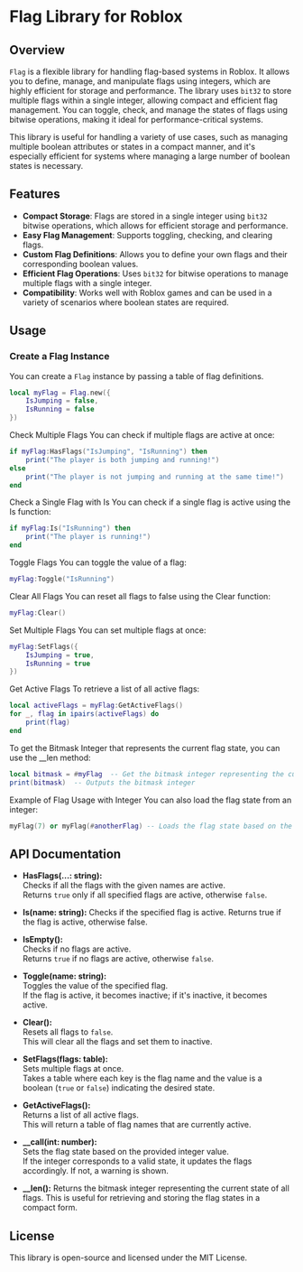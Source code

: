 # Flag Library for Roblox

## Overview

`Flag` is a flexible library for handling flag-based systems in Roblox. It allows you to define, manage, and manipulate flags using integers, which are highly efficient for storage and performance. The library uses `bit32` to store multiple flags within a single integer, allowing compact and efficient flag management. You can toggle, check, and manage the states of flags using bitwise operations, making it ideal for performance-critical systems.

This library is useful for handling a variety of use cases, such as managing multiple boolean attributes or states in a compact manner, and it's especially efficient for systems where managing a large number of boolean states is necessary.

## Features

- **Compact Storage**: Flags are stored in a single integer using `bit32` bitwise operations, which allows for efficient storage and performance.
- **Easy Flag Management**: Supports toggling, checking, and clearing flags.
- **Custom Flag Definitions**: Allows you to define your own flags and their corresponding boolean values.
- **Efficient Flag Operations**: Uses `bit32` for bitwise operations to manage multiple flags with a single integer.
- **Compatibility**: Works well with Roblox games and can be used in a variety of scenarios where boolean states are required.

## Usage

### Create a Flag Instance

You can create a `Flag` instance by passing a table of flag definitions.

```lua
local myFlag = Flag.new({
    IsJumping = false,
    IsRunning = false
})
```
Check Multiple Flags
You can check if multiple flags are active at once:

```lua
if myFlag:HasFlags("IsJumping", "IsRunning") then
    print("The player is both jumping and running!")
else
    print("The player is not jumping and running at the same time!")
end
```

Check a Single Flag with Is
You can check if a single flag is active using the Is function:
```lua
if myFlag:Is("IsRunning") then
    print("The player is running!")
end
```
Toggle Flags
You can toggle the value of a flag:

```lua
myFlag:Toggle("IsRunning")
```
Clear All Flags
You can reset all flags to false using the Clear function:

```lua
myFlag:Clear()
```
Set Multiple Flags
You can set multiple flags at once:

```lua
myFlag:SetFlags({
    IsJumping = true,
    IsRunning = true
})
```
Get Active Flags
To retrieve a list of all active flags:

```lua
local activeFlags = myFlag:GetActiveFlags()
for _, flag in ipairs(activeFlags) do
    print(flag)
end
```
To get the Bitmask Integer that represents the current flag state, you can use the __len method:
```lua
local bitmask = #myFlag  -- Get the bitmask integer representing the current state of flags
print(bitmask)  -- Outputs the bitmask integer
```
Example of Flag Usage with Integer
You can also load the flag state from an integer:
```lua
myFlag(7) or myFlag(#anotherFlag) -- Loads the flag state based on the integer value.

```
## API Documentation

- **HasFlags(...: string):**  
  Checks if all the flags with the given names are active.  
  Returns `true` only if all specified flags are active, otherwise `false`.

- **Is(name: string):**
  Checks if the specified flag is active.
  Returns true if the flag is active, otherwise false.

- **IsEmpty():**  
  Checks if no flags are active.  
  Returns `true` if no flags are active, otherwise `false`.

- **Toggle(name: string):**  
  Toggles the value of the specified flag.  
  If the flag is active, it becomes inactive; if it's inactive, it becomes active.

- **Clear():**  
  Resets all flags to `false`.  
  This will clear all the flags and set them to inactive.

- **SetFlags(flags: table):**  
  Sets multiple flags at once.  
  Takes a table where each key is the flag name and the value is a boolean (`true` or `false`) indicating the desired state.

- **GetActiveFlags():**  
  Returns a list of all active flags.  
  This will return a table of flag names that are currently active.

- **__call(int: number):**  
  Sets the flag state based on the provided integer value.  
  If the integer corresponds to a valid state, it updates the flags accordingly. If not, a warning is shown.
  
- **__len():**
  Returns the bitmask integer representing the current state of all flags.
  This is useful for retrieving and storing the flag states in a compact form.

## License
This library is open-source and licensed under the MIT License.
